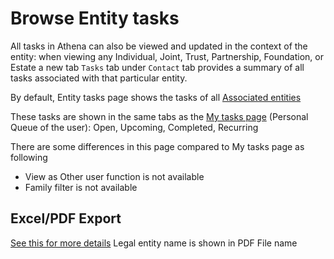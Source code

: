 # Browse Entity tasks

All tasks in Athena can also be viewed and updated in the context of the entity: when viewing any Individual, Joint, Trust, Partnership, Foundation, or Estate a new tab `Tasks` tab under `Contact` tab provides a summary of all tasks associated with that particular entity.

By default, Entity tasks page shows the tasks of all [Associated entities](../legal-entities/associated-entities.md)

These tasks are shown in the same tabs as the [My tasks page](./browse-my-tasks.md) (Personal Queue of the user): Open, Upcoming, Completed, Recurring

There are some differences in this page compared to My tasks page as following
- View as Other user function is not available
- Family filter is not available

## Excel/PDF Export

[See this for more details](./excel-export/#filter-criterias)
Legal entity name is shown in PDF
File name


